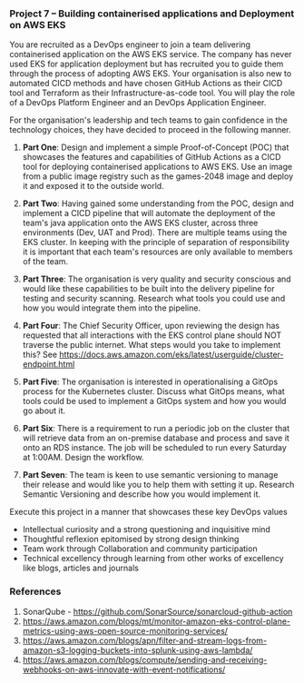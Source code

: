 ### Project 7 – Building containerised applications and Deployment on AWS EKS
You are recruited as a DevOps engineer to join a team delivering containerised application on the AWS EKS service. The company has never used EKS for application deployment but has recruited you to guide them through the process of adopting AWS EKS. Your organisation is also new to automated CICD methods and have chosen GitHub Actions as their CICD tool and Terraform as their Infrastructure-as-code tool. You will play the role of a DevOps Platform Engineer and an DevOps Application Engineer.

For the organisation's leadership and tech teams to gain confidence in the technology choices, they have decided to proceed in the following manner.

1.	<b>Part One</b>: Design and implement a simple Proof-of-Concept (POC) that showcases the features and capabilities of GitHub Actions as a CICD tool for deploying containerised applications to AWS EKS. Use an image from a public image registry such as the games-2048 image and deploy it and exposed it to the outside world.

2.	<b>Part Two</b>: Having gained some understanding from the POC, design and implement a CICD pipeline that will automate the deployment of the team's java application onto the AWS EKS cluster, across three environments (Dev, UAT and Prod). There are multiple teams using the EKS cluster. In keeping with the principle of separation of responsibility it is important that each team's resources are only available to members of the team.

3.	<b>Part Three</b>: The organisation is very quality and security conscious and would like these capabilities to be built into the delivery pipeline for testing and security scanning. Research what tools you could use and how you would integrate them into the pipeline.

4.	<b>Part Four</b>: The Chief Security Officer, upon reviewing the design has requested that all interactions with the EKS control plane should NOT traverse the public internet. What steps would you take to implement this? See https://docs.aws.amazon.com/eks/latest/userguide/cluster-endpoint.html

5.	<b>Part Five</b>: The organisation is interested in operationalising a GitOps process for the Kubernetes cluster. Discuss what GitOps means, what tools could be used to implement a GitOps system and how you would go about it.

6.	<b>Part Six</b>: There is a requirement to run a periodic job on the cluster that will retrieve data from an on-premise database and process and save it onto an RDS instance. The job will be scheduled to run every Saturday at 1:00AM. Design the workflow.

7.	<b>Part Seven</b>: The team is keen to use semantic versioning to manage their release and would like you to help them with setting it up. Research Semantic Versioning and describe how you would implement it.

Execute this project in a manner that showcases these key DevOps values

* Intellectual curiosity and a strong questioning and inquisitive mind
* Thoughtful reflexion epitomised by strong design thinking
* Team work through Collaboration and community participation
* Technical excellency through learning from other works of excellency like blogs, articles and journals

### References

1. SonarQube - https://github.com/SonarSource/sonarcloud-github-action
2. https://aws.amazon.com/blogs/mt/monitor-amazon-eks-control-plane-metrics-using-aws-open-source-monitoring-services/
3. https://aws.amazon.com/blogs/apn/filter-and-stream-logs-from-amazon-s3-logging-buckets-into-splunk-using-aws-lambda/
4. https://aws.amazon.com/blogs/compute/sending-and-receiving-webhooks-on-aws-innovate-with-event-notifications/


